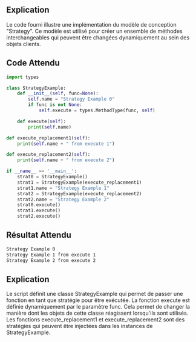 ## Explication

Le code fourni illustre une implémentation du modèle de conception "Strategy". Ce modèle est utilisé pour créer un ensemble de méthodes interchangeables qui peuvent être changées dynamiquement au sein des objets clients.

## Code Attendu

```python
import types

class StrategyExample:
    def __init__(self, func=None):
        self.name = "Strategy Example 0"
        if func is not None:
            self.execute = types.MethodType(func, self)

    def execute(self):
        print(self.name)

def execute_replacement1(self):
    print(self.name + " from execute 1")

def execute_replacement2(self):
    print(self.name + " from execute 2")

if __name__ == '__main__':
    strat0 = StrategyExample()
    strat1 = StrategyExample(execute_replacement1)
    strat1.name = "Strategy Example 1"
    strat2 = StrategyExample(execute_replacement2)
    strat2.name = "Strategy Example 2"
    strat0.execute()
    strat1.execute()
    strat2.execute()
```

## Résultat Attendu

```bash
Strategy Example 0
Strategy Example 1 from execute 1
Strategy Example 2 from execute 2
```

## Explication

Le script définit une classe StrategyExample qui permet de passer une fonction en tant que stratégie pour être exécutée. La fonction execute est définie dynamiquement par le paramètre func. Cela permet de changer la manière dont les objets de cette classe réagissent lorsqu'ils sont utilisés. Les fonctions execute_replacement1 et execute_replacement2 sont des stratégies qui peuvent être injectées dans les instances de StrategyExample.